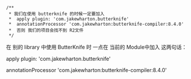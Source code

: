 ```

/**
 * 我们在使用 butterknife 的时候一定要加入
 *  apply plugin: 'com.jakewharton.butterknife'
 *  annotationProcessor 'com.jakewharton:butterknife-compiler:8.4.0'
 *  否则 我们的项目会找不到 R2文件
 */
```

在 别的 library 中使用 ButterKnife 时 一点在 当前的 Module中加入 这两句话：

  apply plugin: 'com.jakewharton.butterknife'

annotationProcessor 'com.jakewharton:butterknife-compiler:8.4.0'